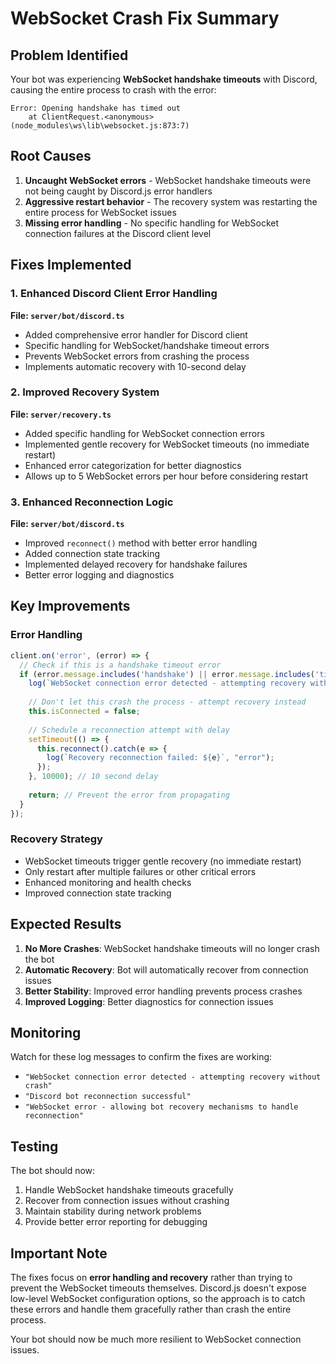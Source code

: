 # WebSocket Crash Fix Summary

## Problem Identified
Your bot was experiencing **WebSocket handshake timeouts** with Discord, causing the entire process to crash with the error:
```
Error: Opening handshake has timed out
    at ClientRequest.<anonymous> (node_modules\ws\lib\websocket.js:873:7)
```

## Root Causes
1. **Uncaught WebSocket errors** - WebSocket handshake timeouts were not being caught by Discord.js error handlers
2. **Aggressive restart behavior** - The recovery system was restarting the entire process for WebSocket issues
3. **Missing error handling** - No specific handling for WebSocket connection failures at the Discord client level

## Fixes Implemented

### 1. Enhanced Discord Client Error Handling
**File: `server/bot/discord.ts`**
- Added comprehensive error handler for Discord client
- Specific handling for WebSocket/handshake timeout errors
- Prevents WebSocket errors from crashing the process
- Implements automatic recovery with 10-second delay

### 2. Improved Recovery System
**File: `server/recovery.ts`**
- Added specific handling for WebSocket connection errors
- Implemented gentle recovery for WebSocket timeouts (no immediate restart)
- Enhanced error categorization for better diagnostics
- Allows up to 5 WebSocket errors per hour before considering restart

### 3. Enhanced Reconnection Logic
**File: `server/bot/discord.ts`**
- Improved `reconnect()` method with better error handling
- Added connection state tracking
- Implemented delayed recovery for handshake failures
- Better error logging and diagnostics

## Key Improvements

### Error Handling
```typescript
client.on('error', (error) => {
  // Check if this is a handshake timeout error
  if (error.message.includes('handshake') || error.message.includes('timeout') || error.message.includes('WebSocket')) {
    log(`WebSocket connection error detected - attempting recovery without crash`, "warn");
    
    // Don't let this crash the process - attempt recovery instead
    this.isConnected = false;
    
    // Schedule a reconnection attempt with delay
    setTimeout(() => {
      this.reconnect().catch(e => {
        log(`Recovery reconnection failed: ${e}`, "error");
      });
    }, 10000); // 10 second delay
    
    return; // Prevent the error from propagating
  }
});
```

### Recovery Strategy
- WebSocket timeouts trigger gentle recovery (no immediate restart)
- Only restart after multiple failures or other critical errors
- Enhanced monitoring and health checks
- Improved connection state tracking

## Expected Results

1. **No More Crashes**: WebSocket handshake timeouts will no longer crash the bot
2. **Automatic Recovery**: Bot will automatically recover from connection issues
3. **Better Stability**: Improved error handling prevents process crashes
4. **Improved Logging**: Better diagnostics for connection issues

## Monitoring

Watch for these log messages to confirm the fixes are working:
- `"WebSocket connection error detected - attempting recovery without crash"`
- `"Discord bot reconnection successful"`
- `"WebSocket error - allowing bot recovery mechanisms to handle reconnection"`

## Testing

The bot should now:
1. Handle WebSocket handshake timeouts gracefully
2. Recover from connection issues without crashing
3. Maintain stability during network problems
4. Provide better error reporting for debugging

## Important Note

The fixes focus on **error handling and recovery** rather than trying to prevent the WebSocket timeouts themselves. Discord.js doesn't expose low-level WebSocket configuration options, so the approach is to catch these errors and handle them gracefully rather than crash the entire process.

Your bot should now be much more resilient to WebSocket connection issues.
